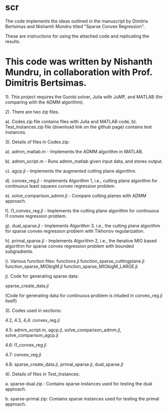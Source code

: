 # scr

The code implements the ideas outlined in the manuscript by Dimitris Bertsimas and 
Nishanth Mundru titled "Sparse Convex Regression".

These are instructions for using the attached code and replicating the results.

This code was written by Nishanth Mundru, in collaboration with Prof. Dimitris Bertsimas.
===

1). This project requires the Gurobi solver, Julia with JuMP, and MATLAB (for comparing with the ADMM algorithm).

2). There are two zip files.

a). Codes.zip file contains files with Julia and MATLAB code, 
b). Test_Instances.zip file (download link on the github page) contains test instances.

3). Details of files in Codes.zip:

a). admm_matlab.m - Implements the ADMM algorithm in MATLAB.

b). admm_script.m - Runs admm_matlab given input data, and stores output.

c). agcp.jl -  Implements the augmented cutting plane algorithm.

d). convex_reg.jl  - Implements Algorithm 1, i.e., cutting plane algorithm for continuous 
	               least squares convex regression problem.

e). solve_comparison_admm.jl - Compare cutting planes with ADMM approach.

f). l1_convex_reg.jl - Implements the cutting plane algorithm for continuous l1 convex regression problem.

g). dual_sparse.jl - Implements Algorithm 3, i.e., the cutting plane algorithm for sparse convex regression problem
	               with Tikhonov regularization.

h). primal_sparse.jl - Implements Algorithm 2, i.e., the iterative MIO based algorithm for sparse convex regression 
	                 problem with bounded subgradients.

i). Various function files:
functions.jl 
function_sparse_cuttingplane.jl
function_sparse_MIObigM.jl
function_sparse_MIObigM_LARGE.jl

j). Code for generating sparse data:

sparse_create_data.jl 

(Code for generating data for continuous problem is inluded in convex_reg.jl itself)

3). Codes used in sections:

4.2, 4.3, 4,4: convex_reg.jl

4.5: admm_script.m, agcp.jl, solve_comparison_admm.jl, solve_comparison_agcp.jl

4.6: l1_convex_reg.jl

4.7: convex_reg.jl

4.8: sparse_create_data.jl, primal_sparse.jl, dual_sparse.jl

4). Details of files in Test_Instances:

a. sparse-dual.zip : Contains sparse instances used for testing the dual approach.

b. sparse-primal.zip: Contains sparse instances used for testing the primal approach.


